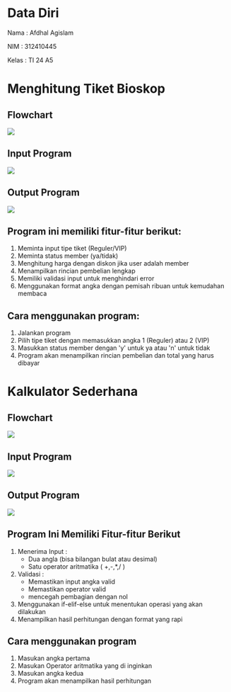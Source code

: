 # Data Diri

Nama : Afdhal Agislam

NIM : 312410445

Kelas : TI 24 A5

# Menghitung Tiket Bioskop

## Flowchart

<img src="TIket.jpg">

## Input Program

<Img src="InputTiket.jpg">

## Output Program

<img src="OutpuTiket.jpg">

## Program ini memiliki fitur-fitur berikut:
1. Meminta input tipe tiket (Reguler/VIP)
2. Meminta status member (ya/tidak)
3. Menghitung harga dengan diskon jika user adalah member
4. Menampilkan rincian pembelian lengkap
5. Memiliki validasi input untuk menghindari error
6. Menggunakan format angka dengan pemisah ribuan untuk kemudahan membaca

## Cara menggunakan program:
1. Jalankan program
2. Pilih tipe tiket dengan memasukkan angka 1 (Reguler) atau 2 (VIP)
3. Masukkan status member dengan 'y' untuk ya atau 'n' untuk tidak
4. Program akan menampilkan rincian pembelian dan total yang harus dibayar

# Kalkulator Sederhana

## Flowchart

<img src="kalkulator.jpg">

## Input Program

<img src="InputKalku.jpg">

## Output Program

<img src="OutputKalku.jpg">

## Program Ini Memiliki Fitur-fitur Berikut

1. Menerima Input :
    + Dua angla (bisa bilangan bulat atau desimal)
    + Satu operator aritmatika ( +,-,*,/ )
2. Validasi :
    + Memastikan input angka valid
    + Memastikan operator valid
    + mencegah pembagian dengan nol
3. Menggunakan if-elif-else untuk menentukan operasi yang  akan dilakukan
4. Menampilkan hasil perhitungan dengan format yang rapi

## Cara menggunakan program

1. Masukan angka pertama
2. Masukan Operator aritmatika yang di inginkan
3. Masukan angka kedua 
4. Program akan menampilkan hasil perhitungan